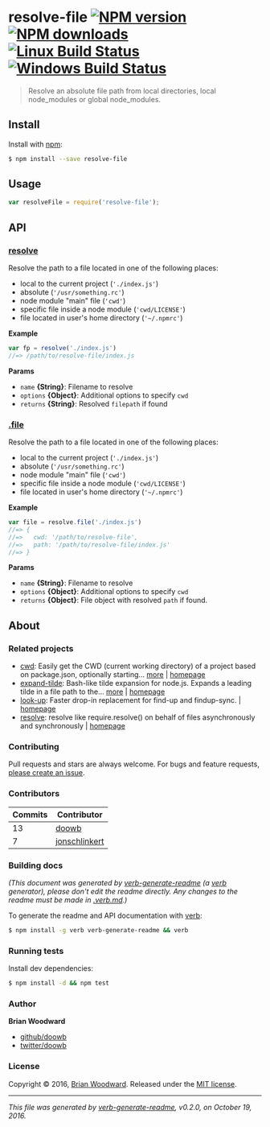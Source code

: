 # resolve-file [![NPM version](https://img.shields.io/npm/v/resolve-file.svg?style=flat)](https://www.npmjs.com/package/resolve-file) [![NPM downloads](https://img.shields.io/npm/dm/resolve-file.svg?style=flat)](https://npmjs.org/package/resolve-file) [![Linux Build Status](https://img.shields.io/travis/doowb/resolve-file.svg?style=flat&label=Travis)](https://travis-ci.org/doowb/resolve-file) [![Windows Build Status](https://img.shields.io/appveyor/ci/doowb/resolve-file.svg?style=flat&label=AppVeyor)](https://ci.appveyor.com/project/doowb/resolve-file)

> Resolve an absolute file path from local directories, local node_modules or global node_modules.

## Install

Install with [npm](https://www.npmjs.com/):

```sh
$ npm install --save resolve-file
```

## Usage

```js
var resolveFile = require('resolve-file');
```

## API

### [resolve](index.js#L33)

Resolve the path to a file located in one of the following places:

* local to the current project (`'./index.js'`)
* absolute (`'/usr/something.rc'`)
* node module "main" file (`'cwd'`)
* specific file inside a node module (`'cwd/LICENSE'`)
* file located in user's home directory (`'~/.npmrc'`)

**Example**

```js
var fp = resolve('./index.js')
//=> /path/to/resolve-file/index.js
```

**Params**

* `name` **{String}**: Filename to resolve
* `options` **{Object}**: Additional options to specify `cwd`
* `returns` **{String}**: Resolved `filepath` if found

### [.file](index.js#L61)

Resolve the path to a file located in one of the following places:

* local to the current project (`'./index.js'`)
* absolute (`'/usr/something.rc'`)
* node module "main" file (`'cwd'`)
* specific file inside a node module (`'cwd/LICENSE'`)
* file located in user's home directory (`'~/.npmrc'`)

**Example**

```js
var file = resolve.file('./index.js')
//=> {
//=>   cwd: '/path/to/resolve-file',
//=>   path: '/path/to/resolve-file/index.js'
//=> }
```

**Params**

* `name` **{String}**: Filename to resolve
* `options` **{Object}**: Additional options to specify `cwd`
* `returns` **{Object}**: File object with resolved `path` if found.

## About

### Related projects

* [cwd](https://www.npmjs.com/package/cwd): Easily get the CWD (current working directory) of a project based on package.json, optionally starting… [more](https://github.com/jonschlinkert/cwd) | [homepage](https://github.com/jonschlinkert/cwd "Easily get the CWD (current working directory) of a project based on package.json, optionally starting from a given path. (node.js/javascript util)")
* [expand-tilde](https://www.npmjs.com/package/expand-tilde): Bash-like tilde expansion for node.js. Expands a leading tilde in a file path to the… [more](https://github.com/jonschlinkert/expand-tilde) | [homepage](https://github.com/jonschlinkert/expand-tilde "Bash-like tilde expansion for node.js. Expands a leading tilde in a file path to the user home directory, or `~+` to the cwd.")
* [look-up](https://www.npmjs.com/package/look-up): Faster drop-in replacement for find-up and findup-sync. | [homepage](https://github.com/jonschlinkert/look-up "Faster drop-in replacement for find-up and findup-sync.")
* [resolve](https://www.npmjs.com/package/resolve): resolve like require.resolve() on behalf of files asynchronously and synchronously | [homepage](https://github.com/substack/node-resolve#readme "resolve like require.resolve() on behalf of files asynchronously and synchronously")

### Contributing

Pull requests and stars are always welcome. For bugs and feature requests, [please create an issue](../../issues/new).

### Contributors

| **Commits** | **Contributor**<br/> | 
| --- | --- |
| 13 | [doowb](https://github.com/doowb) |
| 7 | [jonschlinkert](https://github.com/jonschlinkert) |

### Building docs

_(This document was generated by [verb-generate-readme](https://github.com/verbose/verb-generate-readme) (a [verb](https://github.com/verbose/verb) generator), please don't edit the readme directly. Any changes to the readme must be made in [.verb.md](.verb.md).)_

To generate the readme and API documentation with [verb](https://github.com/verbose/verb):

```sh
$ npm install -g verb verb-generate-readme && verb
```

### Running tests

Install dev dependencies:

```sh
$ npm install -d && npm test
```

### Author

**Brian Woodward**

* [github/doowb](https://github.com/doowb)
* [twitter/doowb](http://twitter.com/doowb)

### License

Copyright © 2016, [Brian Woodward](https://github.com/doowb).
Released under the [MIT license](LICENSE).

***

_This file was generated by [verb-generate-readme](https://github.com/verbose/verb-generate-readme), v0.2.0, on October 19, 2016._